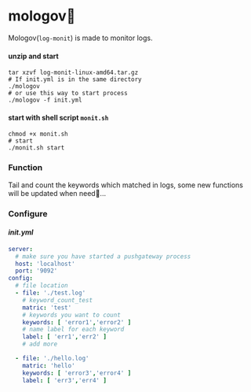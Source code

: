 # mologov🚀

Mologov(`log-monit`) is made to monitor logs.

#### unzip and start

```shell
tar xzvf log-monit-linux-amd64.tar.gz
# If init.yml is in the same directory
./mologov
# or use this way to start process
./mologov -f init.yml
```

#### start with shell script `monit.sh`

```shell
chmod +x monit.sh
# start
./monit.sh start
```

### Function

Tail and count the keywords which matched in logs, some new functions will be updated when need👶...

### Configure

#### *init.yml*

```yaml
server:
  # make sure you have started a pushgateway process
  host: 'localhost'
  port: '9092'
config:
  # file location
  - file: './test.log'
    # keyword_count_test
    matric: 'test'
    # keywords you want to count
    keywords: [ 'error1','error2' ]
    # name label for each keyword
    label: [ 'err1','err2' ]
    # add more

  - file: './hello.log'
    matric: 'hello'
    keywords: [ 'error3','error4' ]
    label: [ 'err3','err4' ]
```



